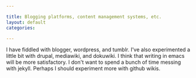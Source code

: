 ```yaml
---

title: Blogging platforms, content management systems, etc.
layout: default
categories: 

---
```


I have fiddled with blogger, wordpress, and tumblr.
I've also experimented a little bit with drupal, mediawiki, and dokuwiki.
I think that writing in emacs will be more satisfactory.
I don't want to spend a bunch of time messing with jekyll.
Perhaps I should experiment more with github wikis.
